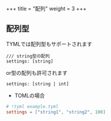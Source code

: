 +++
title = "配列"
weight = 3
+++

## 配列型
TYMLでは配列型もサポートされます
```tyml
/// string型の配列
settings: [string]
```

or型の配列も許可されます
```tyml
settings: [string | int]
```

- TOMLの場合
```toml
# !tyml example.tyml
settings = ["string1", "string2", 100]
```